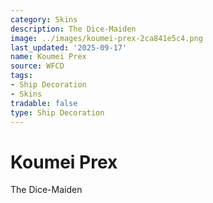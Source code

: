 ```yaml
---
category: Skins
description: The Dice-Maiden
image: ../images/koumei-prex-2ca841e5c4.png
last_updated: '2025-09-17'
name: Koumei Prex
source: WFCD
tags:
- Ship Decoration
- Skins
tradable: false
type: Ship Decoration
---
```


# Koumei Prex

The Dice-Maiden

